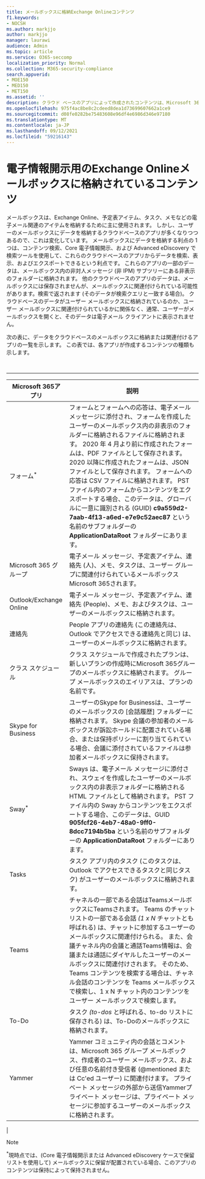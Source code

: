```yaml
---
title: メールボックスに格納Exchange Onlineコンテンツ
f1.keywords:
- NOCSH
ms.author: markjjo
author: markjjo
manager: laurawi
audience: Admin
ms.topic: article
ms.service: O365-seccomp
localization_priority: Normal
ms.collection: M365-security-compliance
search.appverid:
- MOE150
- MED150
- MET150
ms.assetid: ''
description: クラウド ベースのアプリによって作成されたコンテンツは、Microsoft 365のメールボックスに格納または関連付Exchange Onlineされます。 このコンテンツは、Microsoft 電子情報開示ツールを使用して検索できます。
ms.openlocfilehash: 975f4ac8be8c2cdeed8dea1d73699607662a1ce9
ms.sourcegitcommit: d08fe0282be75483608e96df4e6986d346e97180
ms.translationtype: MT
ms.contentlocale: ja-JP
ms.lasthandoff: 09/12/2021
ms.locfileid: "59216143"
---
```

# <a name="content-stored-in-exchange-online-mailboxes-for-ediscovery"></a>電子情報開示用のExchange Onlineメールボックスに格納されているコンテンツ

メールボックスは、Exchange Online、予定表アイテム、タスク、メモなどの電子メール関連のアイテムを格納するために主に使用されます。 しかし、ユーザーのメールボックスにデータを格納するクラウドベースのアプリが多くなりつつあるので、これは変化しています。 メールボックスにデータを格納する利点の 1 つは、コンテンツ検索、Core 電子情報開示、および Advanced eDiscovery で検索ツールを使用して、これらのクラウドベースのアプリからデータを検索、表示、およびエクスポートできるという利点です。 これらのアプリの一部のデータは、メールボックス内の非対人メッセージ (非 IPM) サブツリーにある非表示のフォルダーに格納されます。 他のクラウドベースのアプリのデータは、メールボックスには保存されませんが、メールボックスに関連付けられている可能性があります。検索で返されます (そのデータが検索クエリと一致する場合)。 クラウドベースのデータがユーザー メールボックスに格納されているのか、ユーザー メールボックスに関連付けられているかに関係なく、通常、ユーザーがメールボックスを開くと、そのデータは電子メール クライアントに表示されません。

次の表に、データをクラウドベースのメールボックスに格納または関連付けるアプリの一覧を示します。 この表では、各アプリが作成するコンテンツの種類も示します。

<br>

****

|Microsoft 365アプリ|説明|
|---|---|
|フォーム<sup>*</sup>|フォームとフォームへの応答は、電子メール メッセージに添付され、フォームを作成したユーザーのメールボックス内の非表示のフォルダーに格納されるファイルに格納されます。 2020 年 4 月より前に作成されたフォームは、PDF ファイルとして保存されます。 2020 以降に作成されたフォームは、JSON ファイルとして保存されます。 フォームへの応答は CSV ファイルに格納されます。 PST ファイル内のフォームからコンテンツをエクスポートする場合、このデータは、グローバルに一意に識別される (GUID) **c9a559d2-7aab-4f13-a6ed-e7e9c52aec87** という名前のサブフォルダーの **ApplicationDataRoot** フォルダーにあります。|
|Microsoft 365 グループ|電子メール メッセージ、予定表アイテム、連絡先 (人)、メモ、タスクは、ユーザー グループに関連付けられているメールボックスMicrosoft 365されます。|
|Outlook/Exchange Online|電子メール メッセージ、予定表アイテム、連絡先 (People)、メモ、およびタスクは、ユーザーのメールボックスに格納されます。|
|連絡先|People アプリの連絡先 (この連絡先は、Outlook でアクセスできる連絡先と同じ) は、ユーザーのメールボックスに格納されます。|
|クラス スケジュール|クラス スケジュールで作成されたプランは、新しいプランの作成時にMicrosoft 365グループのメールボックスに格納されます。 グループ メールボックスのエイリアスは、プランの名前です。|
|Skype for Business|ユーザーのSkype for Businessは、ユーザーのメールボックスの [会話履歴] フォルダーに格納されます。 Skype 会議の参加者のメールボックスが訴訟ホールドに配置されている場合、または保持ポリシーに割り当てられている場合、会議に添付されているファイルは参加者メールボックスに保持されます。|
|Sway<sup>*</sup>|Sways は、電子メール メッセージに添付され、スウェイを作成したユーザーのメールボックス内の非表示フォルダーに格納される HTML ファイルとして格納されます。 PST ファイル内の Sway からコンテンツをエクスポートする場合、このデータは、GUID **905fcf26-4eb7-48a0-9ff0-8dcc7194b5ba** という名前のサブフォルダーの **ApplicationDataRoot** フォルダーにあります。|
|Tasks|タスク アプリ内のタスク (このタスクは、Outlook でアクセスできるタスクと同じタスク) がユーザーのメールボックスに格納されます。|
|Teams|チャネルの一部である会話はTeamsメールボックスにTeamsされます。 Teams のチャット リストの一部である会話 *(1 x N* チャットとも呼ばれる) は、チャットに参加するユーザーのメールボックスに関連付けられる。 また、会議チャネル内の会議と通話Teams情報は、会議または通話にダイヤルしたユーザーのメールボックスに関連付けされます。 そのため、Teams コンテンツを検索する場合は、チャネル会話のコンテンツを Teams メールボックスで検索し、1 x N チャット内のコンテンツをユーザー メールボックスで検索します。|
|To-Do|タスク *(to-dos* と呼ばれる、to-do リストに保存される) は、To-Doのメールボックスに格納されます。|
|Yammer|Yammer コミュニティ内の会話とコメントは、Microsoft 365 グループ メールボックス、作成者のユーザー メールボックス、および任意の名前付き受信者 (@mentioned または Cc'ed ユーザー) に関連付けます。 プライベート メッセージの外部から送信Yammerプライベート メッセージは、プライベート メッセージに参加するユーザーのメールボックスに格納されます。|
|

> [!NOTE]
> <sup>*</sup>現時点では、(Core 電子情報開示または Advanced eDiscovery ケースで保留リストを使用して) メールボックスに保留が配置されている場合、このアプリのコンテンツは保持によって保持されません。
